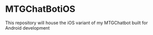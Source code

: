 # MTGChatBotiOS
This repository will house the iOS variant of my MTGChatbot built for Android development
